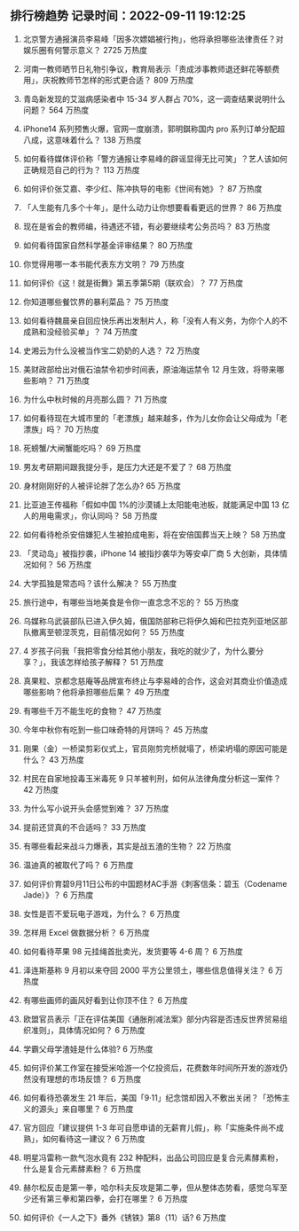 
## 排行榜趋势 记录时间：2022-09-11 19:12:25
  
  1. 北京警方通报演员李易峰「因多次嫖娼被行拘」，他将承担哪些法律责任？对娱乐圈有何警示意义？ 2725 万热度
    
  2. 河南一教师晒节日礼物引争议，教育局表示「责成涉事教师退还鲜花等额费用」，庆祝教师节怎样的形式更合适？ 809 万热度
    
  3. 青岛新发现的艾滋病感染者中 15-34 岁人群占 70%，这一调查结果说明什么问题？ 564 万热度
    
  4. iPhone14 系列预售火爆，官网一度崩溃，郭明錤称国内 pro 系列订单分配超八成，这意味着什么？ 138 万热度
    
  5. 如何看待媒体评价称「警方通报让李易峰的辟谣显得无比可笑」？艺人该如何正确规范自己的行为？ 113 万热度
    
  6. 如何评价张艾嘉、李少红、陈冲执导的电影《世间有她》？ 87 万热度
    
  7. 「人生能有几多个十年」，是什么动力让你想要看看更远的世界？ 86 万热度
    
  8. 现在是省会的教师编，待遇还不错，有必要继续考公务员吗？ 83 万热度
    
  9. 如何看待国家自然科学基金评审结果？ 80 万热度
    
  10. 你觉得用哪一本书能代表东方文明？ 79 万热度
    
  11. 如何评价《这！就是街舞》第五季第5期（联欢会）？ 77 万热度
    
  12. 你知道哪些餐饮界的暴利菜品？ 75 万热度
    
  13. 如何看待魏晨亲自回应快乐再出发制片人，称「没有人有义务，为你个人的不成熟和没经验买单」？ 74 万热度
    
  14. 史湘云为什么没被当作宝二奶奶的人选？ 72 万热度
    
  15. 美财政部给出对俄石油禁令初步时间表，原油海运禁令 12 月生效，将带来哪些影响？ 71 万热度
    
  16. 为什么中秋时候的月亮那么圆？ 71 万热度
    
  17. 如何看待现在大城市里的「老漂族」越来越多，作为儿女你会让父母成为「老漂族」吗？ 70 万热度
    
  18. 死螃蟹/大闸蟹能吃吗？ 69 万热度
    
  19. 男友考研期间跟我提分手，是压力大还是不爱了？ 68 万热度
    
  20. 身材刚刚好的人被评论胖了怎么办? 65 万热度
    
  21. 比亚迪王传福称「假如中国 1%的沙漠铺上太阳能电池板，就能满足中国 13 亿人的用电需求」，你认同吗？ 58 万热度
    
  22. 如何看待枪杀安倍嫌犯人生被拍成电影，将在安倍国葬当天上映？ 58 万热度
    
  23. 「灵动岛」被指抄袭，iPhone 14 被指抄袭华为等安卓厂商 5 大创新，具体情况如何？ 56 万热度
    
  24. 大学孤独是常态吗？该什么解决？ 55 万热度
    
  25. 旅行途中，有哪些当地美食是令你一直念念不忘的？ 55 万热度
    
  26. 乌媒称乌武装部队已进入伊久姆，俄国防部称已将伊久姆和巴拉克列亚地区部队撤离至顿涅茨克，目前情况如何？ 55 万热度
    
  27. 4 岁孩子问我「我把零食分给其他小朋友，我吃的就少了，为什么要分享？」，我该怎样给孩子解释？ 51 万热度
    
  28. 真果粒、京都念慈庵等品牌宣布终止与李易峰的合作，这会对其商业价值造成哪些影响？他将承担哪些后果？ 49 万热度
    
  29. 有哪些千万不能生吃的食物？ 47 万热度
    
  30. 今年中秋你有吃到一些口味奇特的月饼吗？ 45 万热度
    
  31. 刚果（金）一桥梁剪彩仪式上，官员刚剪完桥就塌了，桥梁坍塌的原因可能是什么？ 43 万热度
    
  32. 村民在自家地投毒玉米毒死 9 只羊被判刑，如何从法律角度分析这一案件？ 42 万热度
    
  33. 为什么写小说开头会感觉到难？ 37 万热度
    
  34. 提前还贷真的不合适吗？ 33 万热度
    
  35. 有哪些看起来战斗力爆表，其实是战五渣的生物？ 22 万热度
    
  36. 温迪真的被取代了吗？ 6 万热度
    
  37. 如何评价育碧9月11日公布的中国题材AC手游《刺客信条：碧玉（Codename Jade）》？ 6 万热度
    
  38. 女性是否不爱玩电子游戏，为什么？ 6 万热度
    
  39. 怎样用 Excel 做数据分析？ 6 万热度
    
  40. 如何看待苹果 98 元挂绳首批卖光，发货要等 4-6 周？ 6 万热度
    
  41. 泽连斯基称 9 月初以来夺回 2000 平方公里领土，哪些信息值得关注？ 6 万热度
    
  42. 有哪些画师的画风好看到让你顶不住？ 6 万热度
    
  43. 欧盟官员表示「正在评估美国《通胀削减法案》部分内容是否违反世界贸易组织准则」，具体情况如何？ 6 万热度
    
  44. 学霸父母学渣娃是什么体验? 6 万热度
    
  45. 如何评价某工作室在接受米哈游一个亿投资后，花费数年时间所开发的游戏仍然没有理想的市场反馈？ 6 万热度
    
  46. 如何看待恐袭发生 21 年后，美国「9·11」纪念馆却因入不敷出关闭？「恐怖主义的源头」来自哪里？ 6 万热度
    
  47. 官方回应「建议提供 1-3 年可自愿申请的无薪育儿假」，称「实施条件尚不成熟」，如何看待这一建议？ 6 万热度
    
  48. 明星冯雷称一款气泡水竟有 232 种配料，出品公司回应是复合元素酵素粉，什么是复合元素酵素粉？ 6 万热度
    
  49. 赫尔松反击是第一拳，哈尔科夫反攻是第二拳，但从整体态势看，感觉乌军至少还有第三拳和第四拳，会打在哪里？ 6 万热度
    
  50. 如何评价《一人之下》番外《锈铁》第8（11）话? 6 万热度
    